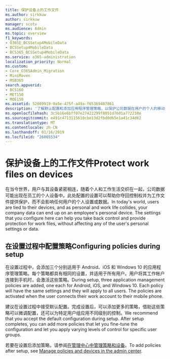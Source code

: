 ```yaml
---
title: 保护设备上的工作文件
ms.author: sirkkuw
author: sirkkuw
manager: scotv
ms.audience: Admin
ms.topic: overview
f1_keywords:
- O365E_BCSSetup4MobileData
- BCSSetup4MobileData
- BCS365_BCSSetup4MobileData
ms.service: o365-administration
localization_priority: Normal
ms.custom:
- Core_O365Admin_Migration
- MiniMaven
- MSB365
search.appverid:
- BCS160
- MET150
- MOE150
ms.assetid: 52089919-9a5e-475f-a49a-f65369487861
description: '了解默认配置和添加应用程序管理策略，以保护公司数据在用户的个人的移动设备上。 '
ms.openlocfilehash: 3c5b16e6bff07e27422299f8051d7601a772238e
ms.sourcegitcommit: e491c4713115610cbe13d2fbd0d65e1a41c34d62
ms.translationtype: MT
ms.contentlocale: zh-CN
ms.lasthandoff: 01/16/2019
ms.locfileid: "26865534"
---
```

# <a name="protect-work-files-on-devices"></a><span data-ttu-id="2d071-103">保护设备上的工作文件</span><span class="sxs-lookup"><span data-stu-id="2d071-103">Protect work files on devices</span></span>

<span data-ttu-id="2d071-p101">在当今世界，用户与其设备紧密相连，随着个人和工作生活交织在一起，公司数据可能出现在员工的个人设备中。此处配置的设置可以帮助你夺回控制权并为工作文件提供保护，而不会影响任何用户的个人设置或数据。</span><span class="sxs-lookup"><span data-stu-id="2d071-p101">In today's world, users are tied to their devices, and as personal and work life collides, your company data can end up on an employee's personal device. The settings that you configure here can help you take back control and provide protection for work files, without affecting any of the user's personal settings or data.</span></span>
  
## <a name="configuring-policies-during-setup"></a><span data-ttu-id="2d071-106">在设置过程中配置策略</span><span class="sxs-lookup"><span data-stu-id="2d071-106">Configuring policies during setup</span></span>

<span data-ttu-id="2d071-p102">在设置过程中，会添加三个分别适用于 Android、iOS 和 Windows 10 的应用程序管理策略。每个策略都具有相同的设置，并适用于所有用户。用户将其工作帐户连接到手机时，会激活这些策略。</span><span class="sxs-lookup"><span data-stu-id="2d071-p102">During setup, three application management policies are added, one each for Android, iOS, and Windows 10. Each policy will have the same settings and they will apply to all users. The policies are activated when the user connects their work account to their mobile phone.</span></span>
  
<span data-ttu-id="2d071-p103">建议在设置过程中接受默认配置。完成设置后，可以添加更多的策略，借助这些策略可以微调配置，还可以为特定用户组应用不同级别的控制。</span><span class="sxs-lookup"><span data-stu-id="2d071-p103">We recommend that you accept the default configuration during setup. After setup completes, you can add more policies that let you fine-tune the configuration and let you apply varying levels of control for specific user groups.</span></span>
  
<span data-ttu-id="2d071-112">若要在设置后添加策略，请参阅[在管理中心中管理策略和设备](manage.md)。</span><span class="sxs-lookup"><span data-stu-id="2d071-112">To add policies after setup, see [Manage policies and devices in the admin center](manage.md).</span></span>
  

